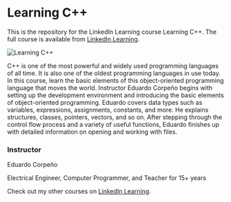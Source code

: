 # Learning C++
This is the repository for the LinkedIn Learning course Learning C++. The full course is available from [LinkedIn Learning][lil-course-url].

![Learning C++][lil-thumbnail-url] 

C++ is one of the most powerful and widely used programming languages of all time. It is also one of the oldest programming languages in use today. In this course, learn the basic elements of this object-oriented programming language that moves the world. Instructor Eduardo Corpeño begins with setting up the development environment and introducing the basic elements of object-oriented programming. Eduardo covers data types such as variables, expressions, assignments, constants, and more. He explains structures, classes, pointers, vectors, and so on. After stepping through the control flow process and a variety of useful functions, Eduardo finishes up with detailed information on opening and working with files.


### Instructor

Eduardo Corpeño 
                            
Electrical Engineer, Computer Programmer, and Teacher for 15+ years

Check out my other courses on [LinkedIn Learning](https://www.linkedin.com/learning/instructors/eduardo-corpeno).

[lil-course-url]: https://www.linkedin.com/learning/learning-c-plus-plus-14267389
[lil-thumbnail-url]: https://media.licdn.com/dms/image/D560DAQF9CShQ-6q-XQ/learning-public-crop_288_512/0/1684948662603?e=2147483647&v=beta&t=lpjHwnK4H9Tdn-pwbxBjZZVREBfAM_ubBnRiyi654Kw
